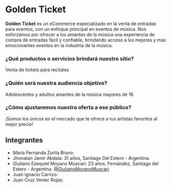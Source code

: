 # Golden Ticket

**Golden Ticket** es un eCommerce especializado en la venta de entradas para eventos, con un enfoque principal en eventos de música. Nos esforzamos por ofrecer a los amantes de la música una experiencia de compra de entradas fácil y confiable, brindando acceso a los mejores y mas emocionantes eventos en la industria de la música.

### ¿Qué productos o servicios brindará nuestro sitio?
Venta de tickets para recitales

### ¿Quién será nuestra audiencia objetivo?
Adolescentes y adultos amantes de la música mayores de 16

### ¿Cómo ajustaremos nuestra oferta a ese público?
¡Somos los únicos en el mercado que te ofrece a tus artistas favoritos al mejor precio!

## Integrantes

* María Fernanda Zurita Bravo: 
* Jhonatan Jamir Abdala: 31 años, Santiago Del Estero - Argentina.
* Giuliano Ezequiel Moyano Muscari: 23 años, Fernández, Santiago del Estero - Argentina. [@GiulianoMoyanoMuscari](https://github.com/GiulianoMoyanoMuscari)
* Juan Ignacio Carrizo:
* Juan Cruz Venier Rojas: